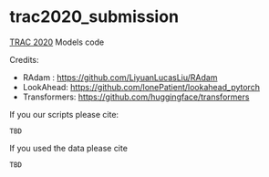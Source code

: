 # trac2020_submission
[TRAC 2020](https://sites.google.com/view/trac2/) Models code 


Credits:

- RAdam : https://github.com/LiyuanLucasLiu/RAdam
- LookAhead: https://github.com/lonePatient/lookahead_pytorch
- Transformers: https://github.com/huggingface/transformers


If you our scripts please cite:
```
TBD
```

If you used the data please cite
```
TBD
```
